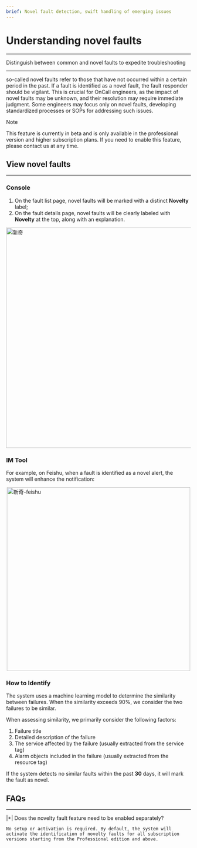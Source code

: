 ```yaml
---
brief: Novel fault detection, swift handling of emerging issues
---
```


# Understanding novel faults

---

Distinguish between common and novel faults to expedite troubleshooting

---

so-called novel faults refer to those that have not occurred within a certain period in the past. If a fault is identified as a novel fault, the fault responder should be vigilant. This is crucial for OnCall engineers, as the impact of novel faults may be unknown, and their resolution may require immediate judgment. Some engineers may focus only on novel faults, developing standardized processes or SOPs for addressing such issues.

> [!NOTE]
> This feature is currently in beta and is only available in the professional version and higher subscription plans. If you need to enable this feature, please contact us at any time.

## View novel faults
---

### Console

1. On the fault list page, novel faults will be marked with a distinct **Novelty** label;
2. On the fault details page, novel faults will be clearly labeled with **Novelty** at the top, along with an explanation.

<img src="https://fcdoc.github.io/img/xqtBsH90jOXzcppNlKqXij4peIRPbV51UKC2dJ3JjnU.avif" alt="新奇" style="display: block; margin: 0 auto;" width="600">

### IM Tool

For example, on Feishu, when a fault is identified as a novel alert, the system will enhance the notification:

<img src="https://fcdoc.github.io/img/gngVyQEuu-kSTV7uje3XUNK6objwAnF7b1KkiEgIK4g.avif" alt="新奇-feishu" style="display: block; margin: 0 auto;" width="500">

### How to Identify

The system uses a machine learning model to determine the similarity between failures. When the similarity exceeds 90%, we consider the two failures to be similar.

When assessing similarity, we primarily consider the following factors:

1. Failure title
2. Detailed description of the failure
3. The service affected by the failure (usually extracted from the service tag)
4. Alarm objects included in the failure (usually extracted from the resource tag)

If the system detects no similar faults within the past **30** days, it will mark the fault as novel.

## FAQs
---

|+| Does the novelty fault feature need to be enabled separately?

    No setup or activation is required. By default, the system will activate the identification of novelty faults for all subscription versions starting from the Professional edition and above.